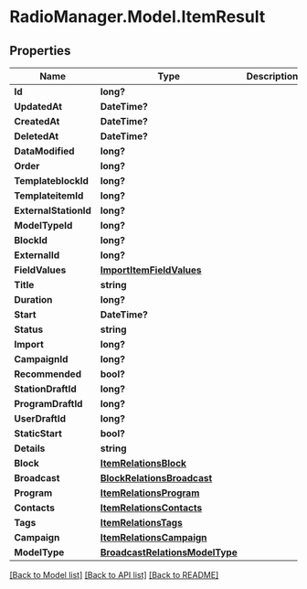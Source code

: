 # RadioManager.Model.ItemResult
## Properties

Name | Type | Description | Notes
------------ | ------------- | ------------- | -------------
**Id** | **long?** |  | [optional] 
**UpdatedAt** | **DateTime?** |  | [optional] 
**CreatedAt** | **DateTime?** |  | [optional] 
**DeletedAt** | **DateTime?** |  | [optional] 
**DataModified** | **long?** |  | [optional] 
**Order** | **long?** |  | [optional] 
**TemplateblockId** | **long?** |  | [optional] 
**TemplateitemId** | **long?** |  | [optional] 
**ExternalStationId** | **long?** |  | [optional] 
**ModelTypeId** | **long?** |  | 
**BlockId** | **long?** |  | [optional] 
**ExternalId** | **long?** |  | 
**FieldValues** | [**ImportItemFieldValues**](ImportItemFieldValues.md) |  | [optional] 
**Title** | **string** |  | [optional] 
**Duration** | **long?** |  | [optional] 
**Start** | **DateTime?** |  | [optional] 
**Status** | **string** |  | [optional] 
**Import** | **long?** |  | [optional] 
**CampaignId** | **long?** |  | [optional] 
**Recommended** | **bool?** |  | [optional] 
**StationDraftId** | **long?** |  | [optional] 
**ProgramDraftId** | **long?** |  | [optional] 
**UserDraftId** | **long?** |  | [optional] 
**StaticStart** | **bool?** |  | [optional] 
**Details** | **string** |  | [optional] 
**Block** | [**ItemRelationsBlock**](ItemRelationsBlock.md) |  | [optional] 
**Broadcast** | [**BlockRelationsBroadcast**](BlockRelationsBroadcast.md) |  | [optional] 
**Program** | [**ItemRelationsProgram**](ItemRelationsProgram.md) |  | [optional] 
**Contacts** | [**ItemRelationsContacts**](ItemRelationsContacts.md) |  | [optional] 
**Tags** | [**ItemRelationsTags**](ItemRelationsTags.md) |  | [optional] 
**Campaign** | [**ItemRelationsCampaign**](ItemRelationsCampaign.md) |  | [optional] 
**ModelType** | [**BroadcastRelationsModelType**](BroadcastRelationsModelType.md) |  | [optional] 

[[Back to Model list]](../README.md#documentation-for-models) [[Back to API list]](../README.md#documentation-for-api-endpoints) [[Back to README]](../README.md)

